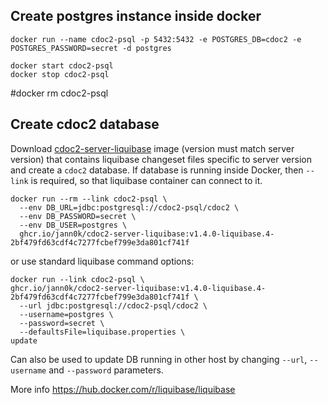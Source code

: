 ## Create postgres instance inside docker

```
docker run --name cdoc2-psql -p 5432:5432 -e POSTGRES_DB=cdoc2 -e POSTGRES_PASSWORD=secret -d postgres

docker start cdoc2-psql
docker stop cdoc2-psql
```
#docker rm cdoc2-psql


## Create cdoc2 database

Download [cdoc2-server-liquibase](https://github.com/orgs/open-eid/packages?ecosystem=container) image 
(version must match server version) that contains liquibase changeset files
specific to server version and create a `cdoc2` database. If database is running inside Docker, then
`--link` is required, so that liquibase container can connect to it.
```
docker run --rm --link cdoc2-psql \
  --env DB_URL=jdbc:postgresql://cdoc2-psql/cdoc2 \
  --env DB_PASSWORD=secret \
  --env DB_USER=postgres \
  ghcr.io/jann0k/cdoc2-server-liquibase:v1.4.0-liquibase.4-2bf479fd63cdf4c7277fcbef799e3da801cf741f
```

or use standard liquibase command options:

```
docker run --link cdoc2-psql \
ghcr.io/jann0k/cdoc2-server-liquibase:v1.4.0-liquibase.4-2bf479fd63cdf4c7277fcbef799e3da801cf741f \
  --url jdbc:postgresql://cdoc2-psql/cdoc2 \
  --username=postgres \
  --password=secret \
  --defaultsFile=liquibase.properties \
update
```

Can also be used to update DB running in other host by changing `--url`, `--username` and `--password` parameters.

More info https://hub.docker.com/r/liquibase/liquibase